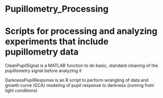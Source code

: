 # Pupillometry_Processing

# Scripts for processing and analyzing experiments that include pupillometry data

CleanPupilSignal is a MATLAB function to do basic, standard cleaning of the pupillometry signal before analyzing it

DarknessPupilResponse is an R script to perform wrangling of data and growth curve (GCA) modeling of pupil response to darkness (coming from light conditions)
